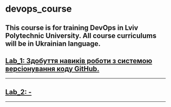 # devops_course
This course is for training DevOps in Lviv Polytechnic University. 
All course curriculums will be in Ukrainian language.
---
## [Lab_1: Здобуття навиків роботи з системою версіонування коду GitHub.](https://github.com/BobasB/devops_course/tree/master/lab_1) 
---
## [Lab_2: -](https://github.com/BobasB/devops_course/tree/master/lab_2)
---